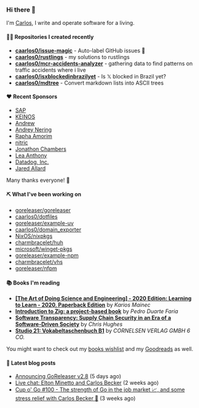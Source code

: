 ### Hi there 👋

I'm [Carlos](https://caarlos0.dev), I write and operate software for a living.

#### 👨‍💻 Repositories I created recently
- **[caarlos0/issue-magic](https://github.com/caarlos0/issue-magic)** - Auto-label GitHub issues 🦀
- **[caarlos0/rustlings](https://github.com/caarlos0/rustlings)** - my solutions to rustlings
- **[caarlos0/mcr-accidents-analyzer](https://github.com/caarlos0/mcr-accidents-analyzer)** - gathering data to find patterns on traffic accidents where i live
- **[caarlos0/isxblockedinbrazilyet](https://github.com/caarlos0/isxblockedinbrazilyet)** - Is 𝕏 blocked in Brazil yet?
- **[caarlos0/mdtree](https://github.com/caarlos0/mdtree)** - Convert markdown lists into ASCII trees


#### ❤️ Recent Sponsors
- [SAP](https://github.com/SAP)
- [KEINOS](https://github.com/KEINOS)
- [Andrew](https://github.com/wobondar)
- [Andrey Nering](https://github.com/andreynering)
- [Rapha Amorim](https://github.com/raphamorim)
- [nitric](https://github.com/nitrictech)
- [Jonathon Chambers](https://github.com/FFCoder)
- [Lea Anthony](https://github.com/leaanthony)
- [Datadog, Inc.](https://github.com/DataDog)
- [Jared Allard](https://github.com/jaredallard)

Many thanks everyone! 🙏

#### ⛏️ What I've been working on

- [goreleaser/goreleaser](https://github.com/goreleaser/goreleaser)
- [caarlos0/dotfiles](https://github.com/caarlos0/dotfiles)
- [goreleaser/example-uv](https://github.com/goreleaser/example-uv)
- [caarlos0/domain_exporter](https://github.com/caarlos0/domain_exporter)
- [NixOS/nixpkgs](https://github.com/NixOS/nixpkgs)
- [charmbracelet/huh](https://github.com/charmbracelet/huh)
- [microsoft/winget-pkgs](https://github.com/microsoft/winget-pkgs)
- [goreleaser/example-npm](https://github.com/goreleaser/example-npm)
- [charmbracelet/vhs](https://github.com/charmbracelet/vhs)
- [goreleaser/nfpm](https://github.com/goreleaser/nfpm)

#### 📚 Books I'm reading
- **[[The Art of Doing Science and Engineering] - 2020 Edition: Learning to Learn - 2020, Paperback Edition](https://www.goodreads.com/book/show/155968362-the-art-of-doing-science-and-engineering---2020-edition)** by _Karios Mainec_
- **[Introduction to Zig: a project-based book](https://www.goodreads.com/book/show/220362789-introduction-to-zig)** by _Pedro Duarte Faria_
- **[Software Transparency: Supply Chain Security in an Era of a Software-Driven Society](https://www.goodreads.com/book/show/78919033-software-transparency)** by _Chris Hughes_
- **[Studio 21: Vokabeltaschenbuch B1](https://www.goodreads.com/book/show/51094341-studio-21)** by _CORNELSEN VERLAG GMBH 6 CO._

You might want to check out my
[books wishlist](https://www.amazon.com.br/hz/wishlist/ls/EB8P7VS717SV)
and my [Goodreads](https://www.goodreads.com/user/show/51005066-carlos-becker)
as well.

#### 📄 Latest blog posts
- [Announcing GoReleaser v2.8](https://carlosbecker.com/posts/goreleaser-v2.8/) (5 days ago)
- [Live chat: Elton Minetto and Carlos Becker](https://carlosbecker.com/posts/gophercon-latam-live/) (2 weeks ago)
- [Cup o&#39; Go #100 - The strength of Go in the job market 📈, and some stress relief with Carlos Becker 🚀](https://carlosbecker.com/posts/cup-o-go/) (3 weeks ago)
